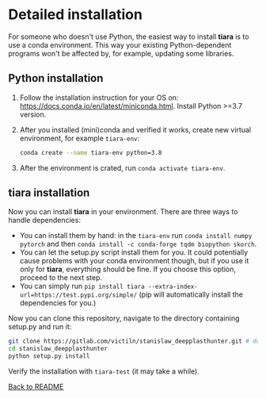 # Detailed installation

For someone who doesn't use Python, the easiest way to install **tiara** is to use a conda environment.
This way your existing Python-dependent programs won't be affected by, for example, updating some libraries.

## Python installation

1. Follow the installation instruction for your OS on: https://docs.conda.io/en/latest/miniconda.html. 
Install Python >=3.7 version.

2. After you installed (mini)conda and verified it works, create new virtual environment, for example `tiara-env`:
    ```bash
    conda create --name tiara-env python=3.8
    ```
3. After the environment is crated, run `conda activate tiara-env`.

## **tiara** installation

Now you can install **tiara** in your environment. There are three ways to handle dependencies:
- You can install them by hand: in the `tiara-env` run `conda install numpy pytorch` 
and then `conda install -c conda-forge tqdm biopython skorch`.
- You can let the setup.py script install them for you. 
It could potentially cause problems with your conda environment though, 
but if you use it only for **tiara**, everything should be fine. 
If you choose this option, proceed to the next step.
- You can simply run `pip install tiara --extra-index-url=https://test.pypi.org/simple/`
(pip will automatically install the dependencies for you.)

Now you can clone this repository, navigate to the directory containing setup.py and run it:

```bash
git clone https://gitlab.com/victiln/stanislaw_deepplasthunter.git # do zmiany
cd stanislaw_deepplasthunter
python setup.py install
```

Verify the installation with `tiara-test` (it may take a while).

[Back to README](README.md)

